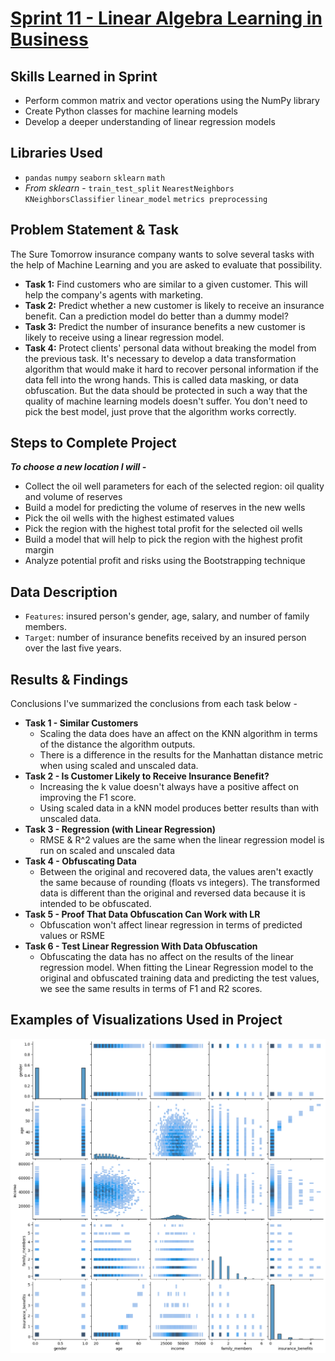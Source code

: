 # [Sprint 11 - Linear Algebra Learning in Business](https://github.com/brandon-levan/TripleTen-Data-Science-Projects/blob/main/Sprint%2011%20-%20Linear%20Algebra/Sprint_11_Project.ipynb)

## Skills Learned in Sprint 
- Perform common matrix and vector operations using the NumPy library
- Create Python classes for machine learning models
- Develop a deeper understanding of linear regression models

## Libraries Used
 - `pandas` `numpy` `seaborn` `sklearn` `math`
 - *From sklearn* - `train_test_split` `NearestNeighbors` `KNeighborsClassifier` `linear_model` `metrics preprocessing`

## Problem Statement & Task
The Sure Tomorrow insurance company wants to solve several tasks with the help of Machine Learning and you are asked to evaluate that possibility.

- **Task 1:** Find customers who are similar to a given customer. This will help the company's agents with marketing.
- **Task 2:** Predict whether a new customer is likely to receive an insurance benefit. Can a prediction model do better than a dummy model?
- **Task 3:** Predict the number of insurance benefits a new customer is likely to receive using a linear regression model.
- **Task 4:** Protect clients' personal data without breaking the model from the previous task. It's necessary to develop a data transformation algorithm that would make it hard to recover personal information if the data fell into the wrong hands. This is called data masking, or data obfuscation. But the data should be protected in such a way that the quality of machine learning models doesn't suffer. You don't need to pick the best model, just prove that the algorithm works correctly.

## Steps to Complete Project
**_To choose a new location I will -_**

- Collect the oil well parameters for each of the selected region: oil quality and volume of reserves
- Build a model for predicting the volume of reserves in the new wells
- Pick the oil wells with the highest estimated values
- Pick the region with the highest total profit for the selected oil wells
- Build a model that will help to pick the region with the highest profit margin
- Analyze potential profit and risks using the Bootstrapping technique
   
## Data Description

- `Features`: insured person's gender, age, salary, and number of family members.
- `Target`: number of insurance benefits received by an insured person over the last five years.
  
## Results & Findings

Conclusions
I've summarized the conclusions from each task below -

- **Task 1 - Similar Customers**
   - Scaling the data does have an affect on the KNN algorithm in terms of the distance the algorithm outputs.
   - There is a difference in the results for the Manhattan distance metric when using scaled and unscaled data.<br>
- **Task 2 - Is Customer Likely to Receive Insurance Benefit?**
   - Increasing the k value doesn't always have a positive affect on improving the F1 score.
   - Using scaled data in a kNN model produces better results than with unscaled data.
- **Task 3 - Regression (with Linear Regression)**
   - RMSE & R^2 values are the same when the linear regression model is run on scaled and unscaled data
- **Task 4 - Obfuscating Data**
   - Between the original and recovered data, the values aren't exactly the same because of rounding (floats vs integers). The transformed data is different than the original and reversed data because it is intended to be obfuscated.
- **Task 5 - Proof That Data Obfuscation Can Work with LR**
   - Obfuscation won't affect linear regression in terms of predicted values or RSME
- **Task 6 - Test Linear Regression With Data Obfuscation**
   - Obfuscating the data has no affect on the results of the linear regression model. When fitting the Linear Regression model to the original and obfuscated training data and predicting the test values, we see the same results in terms of F1 and R2 scores.

## Examples of Visualizations Used in Project
![alt text](https://github.com/brandon-levan/TripleTen-Data-Science-Projects/blob/main/Sprint%2011%20-%20Linear%20Algebra/Assets/pairplot.png)

